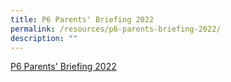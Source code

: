 ```yaml
---
title: P6 Parents' Briefing 2022
permalink: /resources/p6-parents-briefing-2022/
description: ""
---
```

<a href="/files/For%20Parents/2022%20P6%20Level%20Parents%20Briefing.pdf" target="_blank">P6 Parents' Briefing 2022</a>